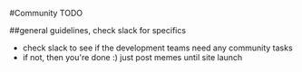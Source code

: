 #Community TODO

##general guidelines, check slack for specifics

- check slack to see if the development teams need any community tasks
- if not, then you're done :) just post memes until site launch